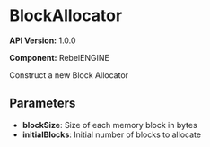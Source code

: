 # BlockAllocator

**API Version:** 1.0.0

**Component:** RebelENGINE

Construct a new Block Allocator

## Parameters

- **blockSize**: Size of each memory block in bytes
- **initialBlocks**: Initial number of blocks to allocate


